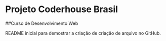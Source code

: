 # Projeto Coderhouse Brasil 
##Curso de Desenvolvimento Web

README inicial para demostrar a criação de criação de arquivo no GitHub.
